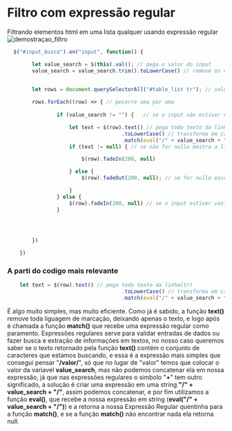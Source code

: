 # Filtro com expressão regular
Filtrando elementos html em uma lista qualquer usando expressão regular
![demostraçao_filtro](https://user-images.githubusercontent.com/9409514/76483175-147b8c80-63f5-11ea-84dd-4830ed351e94.gif)
```javascript
  $("#input_busca").on("input", function() {

        let value_search = $(this).val(); // pega o valor do input
        value_search = value_search.trim().toLowerCase() // remove os espaços(trim) e coloca todos os caracteres em caixa baixa(toLowerCase)

     
        let rows = document.querySelectorAll("#table_list tr"); // seleciona todas as linhas da tabela

        rows.forEach((row) => { // pecorre uma por uma 
         
                if (value_search != "") {   // se o input não estiver vazio				

                    let text = $(row).text() // pega todo texto da linha(tr)
                                     .toLowerCase() // transforma em caixa baixa                                    
                                     .match(eval("/" + value_search + "/")); // usa uma expresão regular para saber se o conjunto de caracteres do input contem no texto da linha atual
                    if (text != null) { // se não for nullo mostra a linha			

                        $(row).fadeIn(200, null)

                    } else {
                        $(row).fadeOut(200, null); // se for nullo esconde a linha

                    }
                } else {
                    $(row).fadeIn(200, null) // se o input estiver vazio mostra tudo novamente				
                }




        })
    
    })
   ```

### A parti do codigo mais relevante

```javascript
    let text = $(row).text() // pega todo texto da linha(tr)
                                     .toLowerCase() // transforma em caixa baixa                                    
                                     .match(eval("/" + value_search + "/")); // usa uma expresão regular para saber se o conjunto de caracteres do input contem no texto da linha atual
```

  É algo muito simples, mas muito eficiente. Como já é sabido, a função **text()** remove toda liguagem de marcação, deixando apenas o texto, e logo após é chamada a função **match()** que recebe uma expressão regular como paramento.
    Expressões regulares serve para validar entradas de dados ou fazer busca e extração de informações em textos, no nosso caso queremos saber se o texto retornado pela função **text()** contém o conjunto de caracteres que estamos buscando, e essa é a expressão mais simples que consegui pensar "**/valor/**", só que no lugar de "valor" temos que colocar o valor da variavel **value_search**, mas não podemos concatenar ela em nossa expressão, já que nas expressões regulares o simbolo "**+**" tem outro significado, a solução é criar uma expressão em uma string **"/" + value_search + "/"**, assim podemos concatenar, e por fim utilizamos a função **eval()**, que recebe a nossa expressão em string (**eval("/" + value_search + "/")**) e a retorna a nossa Expressão Regular quentinha para a função **match()**, e se a função **match()** não encontrar nada ela retorna null.
    
